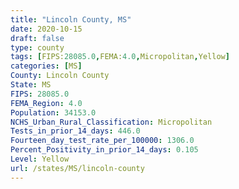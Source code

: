 ```yaml
---
title: "Lincoln County, MS"
date: 2020-10-15
draft: false
type: county
tags: [FIPS:28085.0,FEMA:4.0,Micropolitan,Yellow]
categories: [MS]
County: Lincoln County
State: MS
FIPS: 28085.0
FEMA_Region: 4.0
Population: 34153.0
NCHS_Urban_Rural_Classification: Micropolitan
Tests_in_prior_14_days: 446.0
Fourteen_day_test_rate_per_100000: 1306.0
Percent_Positivity_in_prior_14_days: 0.105
Level: Yellow
url: /states/MS/lincoln-county
---
```



